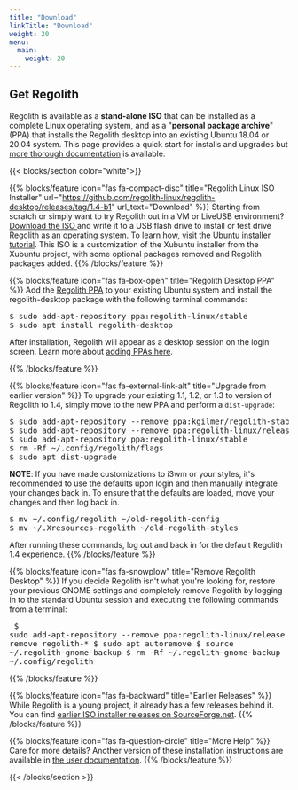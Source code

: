 ```yaml
---
title: "Download"
linkTitle: "Download"
weight: 20
menu:
  main:
    weight: 20
---
```



<section class="row td-box td-box--1 position-relative td-box--gradient td-box--height-auto">
	<div class="container text-center td-arrow-down">
		<span class="h4 mb-0">
<h1><i class="fas fa-cloud-download-alt ml-2 "></i> Get Regolith</h1>

<p>Regolith is available as a <b>stand-alone ISO</b> that can be installed as a complete Linux operating system, and as a "<b>personal package archive</b>" (PPA) that installs the Regolith desktop into an existing Ubuntu 18.04 or 20.04 system.  This page provides a quick start for installs and upgrades but <a href="../docs/getting-started/install">more thorough documentation</a> is available.</p>
</span>
	</div>
</section>
{{< blocks/section color="white">}}

{{% blocks/feature icon="fas fa-compact-disc" title="Regolith Linux ISO Installer" url="https://github.com/regolith-linux/regolith-desktop/releases/tag/1.4-b1" url_text="Download" %}}
Starting from scratch or simply want to try Regolith out in a VM or LiveUSB environment? <a href="https://github.com/regolith-linux/regolith-desktop/releases/tag/1.4-b1">Download the ISO <i class="fas fa-cloud-download-alt"></i></a> and write it to a USB flash drive to install or test drive Regolith as an operating system.  To learn how, visit the <a class="text-warning"  href="https://tutorials.ubuntu.com/tutorial/tutorial-install-ubuntu-desktop">Ubuntu installer tutorial</a>.  This ISO is a customization of the Xubuntu installer from the Xubuntu project, with  some optional packages removed and Regolith packages added.
{{% /blocks/feature %}}

{{% blocks/feature icon="fas fa-box-open" title="Regolith Desktop PPA" %}}
Add the <a href="https://launchpad.net/~regolith-linux/+archive/ubuntu/stable">Regolith PPA</a> to your existing Ubuntu system and install the regolith-desktop package with the following terminal commands:
<pre class="text-left border rounded p-2">
$ sudo add-apt-repository ppa:regolith-linux/stable
$ sudo apt install regolith-desktop
</pre>After installation, Regolith will appear as a desktop session on the login screen.  Learn more about <a href="https://help.ubuntu.com/community/Repositories/CommandLine#Adding_Launchpad_PPA_Repositories">adding PPAs here</a>.
{{% /blocks/feature %}}

{{% blocks/feature icon="fas fa-external-link-alt" title="Upgrade from earlier version" %}}
To upgrade your existing 1.1, 1.2, or 1.3 to version of Regolith to 1.4, simply move to the new PPA and perform a <code>dist-upgrade</code>:
<pre class="text-left border rounded p-2">
$ sudo add-apt-repository --remove ppa:kgilmer/regolith-stable # Required for Regolith 1.2 and earlier.
$ sudo add-apt-repository --remove ppa:regolith-linux/release # Required for Regolith 1.3 - 1.3.1.
$ sudo add-apt-repository ppa:regolith-linux/stable
$ rm -Rf ~/.config/regolith/flags
$ sudo apt dist-upgrade
</pre>
<b>NOTE</b>: If you have made customizations to i3wm or your styles, it's recommended to use the defaults upon login and then manually integrate your changes back in.  To ensure that the defaults are loaded, move your changes and then log back in.
<pre class="text-left border rounded p-2">
$ mv ~/.config/regolith ~/old-regolith-config
$ mv ~/.Xresources-regolith ~/old-regolith-styles
</pre>
After running these commands, log out and back in for the default Regolith 1.4 experience.
{{% /blocks/feature %}}

{{% blocks/feature icon="fas fa-snowplow" title="Remove Regolith Desktop" %}}
If you decide Regolith isn't what you're looking for, restore your previous GNOME settings and completely remove Regolith by logging in to the standard Ubuntu session and executing the following commands from a terminal:<pre class="text-left border rounded p-2">
$ sudo add-apt-repository --remove ppa:regolith-linux/release
$ sudo apt remove regolith-*
$ sudo apt autoremove
$ source ~/.regolith-gnome-backup
$ rm -Rf ~/.regolith-gnome-backup ~/.config/regolith
</pre>
{{% /blocks/feature %}}

{{% blocks/feature icon="fas fa-backward" title="Earlier Releases" %}}
While Regolith is a young project, it already has a few releases behind it.  You can find [earlier ISO installer releases on SourceForge.net](https://sourceforge.net/projects/regolith-linux/).
{{% /blocks/feature %}}

{{% blocks/feature icon="fas fa-question-circle" title="More Help" %}}
Care for more details? Another version of these installation instructions are available in [the user documentation](../docs/getting-started/install).
{{% /blocks/feature %}}

{{< /blocks/section >}}
